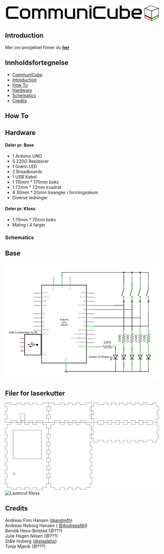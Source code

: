 ![CommuniCube Logo](https://raw.githubusercontent.com/designBuddies/CommuniCube/master/other/img/logo.png)
## Introduction
Mer om prosjektet finner du [**her**](http://www.uio.no/studier/emner/matnat/ifi/INF1510/v16/prosjekter/designbuddies/index.html)

## Innholdsfortegnelse
* [CommuniCube](#communiCube)
* [Introduction](#introduction)
* [How To](#how-to)
* [Hardware](#hardware)
* [Schematics](#schematics)
* [Credits](#credits)

## How To

## Hardware
#### Deler pr. Base
* 1 Arduino UNO
* 5 220Ω Resistorer
* 1 Grønn LED
* 2 Breadboards
* 1 USB Kabel
* 1 110mm * 170mm boks
* 1 72mm * 72mm kvadrat
* 4 30mm * 20mm treangler i formingsskum
* Diverse ledninger

#### Deler pr. Kloss
* 1 70mm * 70mm boks
* Maling i 4 farger

### Schematics
## Base
![Schematics](https://raw.githubusercontent.com/designBuddies/CommuniCube/master/other/img/schematics.png)
## Filer for laserkutter
![Lazercut Base](https://raw.githubusercontent.com/designBuddies/CommuniCube/master/other/img/caseplan_base.png)
![Lazercut Kloss](https://raw.githubusercontent.com/designBuddies/CommuniCube/master/other/img/caseplan_kloss.png)

## Credits
Andreas Finn Hansen ([@andrefh](https://github.com/andrefh))  
Andreas Nyborg Hansen ( [@AndreasNH](https://github.com/AndreasNH))  
Bendik Hess-Bolstad (@???)  
Julie Hagen Nilsen (@???)  
Ståle Hoberg ([@staaleho](https://github.com/staaleho))  
Tonje Mjøvik (@???)
